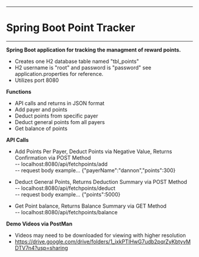 ------------
# Spring Boot Point Tracker
------------

**Spring Boot application for tracking the managment of reward points.**
- Creates one H2 database table named "tbl_points"
- H2 username is "root" and password is "password" see application.properties for reference.
- Utilizes port 8080

**Functions**
- API calls and returns in JSON format
- Add payer and points
- Deduct points from specific payer
- Deduct general points fom all payers
- Get balance of points 

**API Calls**
- Add Points Per Payer, Deduct Points via Negative Value, Returns Confirmation via POST Method <br>
-- localhost:8080/api/fetchpoints/add <br>
-- request body example... {"payerName":"dannon","points":300}

- Deduct General Points, Returns Deduction Summary via POST Method <br>
-- localhost:8080/api/fetchpoints/deduct <br>
-- request body example... {"points":5000}

- Get Point balance, Returns Balance Summary via GET Method <br>
-- localhost:8080/api/fetchpoints/balance


**Demo Videos via PostMan**
- Videos may need to be downloaded for viewing with higher resolution
- https://drive.google.com/drive/folders/1_ixkPTIHwG7udb2pqrZyKbtyvMDTV7n4?usp=sharing
